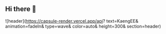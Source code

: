 ## Hi there 👋

![header](https://capsule-render.vercel.app/api?
text=KaengEE&
animation=fadeIn&
type=wave&
color=auto&
height=300&
section=header)

<!--
**Haesong-0622/Haesong-0622** is a ✨ _special_ ✨ repository because its `README.md` (this file) appears on your GitHub profile.

Here are some ideas to get you started:

- 🔭 I’m currently working on ...
- 🌱 I’m currently learning ...
- 👯 I’m looking to collaborate on ...
- 🤔 I’m looking for help with ...
- 💬 Ask me about ...
- 📫 How to reach me: ...
- 😄 Pronouns: ...
- ⚡ Fun fact: ...
-->

